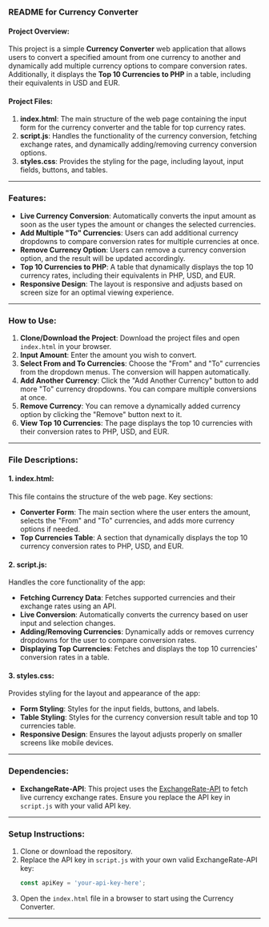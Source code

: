 ### README for Currency Converter

#### Project Overview:
This project is a simple **Currency Converter** web application that allows users to convert a specified amount from one currency to another and dynamically add multiple currency options to compare conversion rates. Additionally, it displays the **Top 10 Currencies to PHP** in a table, including their equivalents in USD and EUR.

#### Project Files:
1. **index.html**: The main structure of the web page containing the input form for the currency converter and the table for top currency rates.
2. **script.js**: Handles the functionality of the currency conversion, fetching exchange rates, and dynamically adding/removing currency conversion options.
3. **styles.css**: Provides the styling for the page, including layout, input fields, buttons, and tables.

---

### Features:
- **Live Currency Conversion**: Automatically converts the input amount as soon as the user types the amount or changes the selected currencies.
- **Add Multiple "To" Currencies**: Users can add additional currency dropdowns to compare conversion rates for multiple currencies at once.
- **Remove Currency Option**: Users can remove a currency conversion option, and the result will be updated accordingly.
- **Top 10 Currencies to PHP**: A table that dynamically displays the top 10 currency rates, including their equivalents in PHP, USD, and EUR.
- **Responsive Design**: The layout is responsive and adjusts based on screen size for an optimal viewing experience.

---

### How to Use:
1. **Clone/Download the Project**: Download the project files and open `index.html` in your browser.
2. **Input Amount**: Enter the amount you wish to convert.
3. **Select From and To Currencies**: Choose the "From" and "To" currencies from the dropdown menus. The conversion will happen automatically.
4. **Add Another Currency**: Click the "Add Another Currency" button to add more "To" currency dropdowns. You can compare multiple conversions at once.
5. **Remove Currency**: You can remove a dynamically added currency option by clicking the "Remove" button next to it.
6. **View Top 10 Currencies**: The page displays the top 10 currencies with their conversion rates to PHP, USD, and EUR.

---

### File Descriptions:

#### 1. **index.html**:
This file contains the structure of the web page. Key sections:
- **Converter Form**: The main section where the user enters the amount, selects the "From" and "To" currencies, and adds more currency options if needed.
- **Top Currencies Table**: A section that dynamically displays the top 10 currency conversion rates to PHP, USD, and EUR.

#### 2. **script.js**:
Handles the core functionality of the app:
- **Fetching Currency Data**: Fetches supported currencies and their exchange rates using an API.
- **Live Conversion**: Automatically converts the currency based on user input and selection changes.
- **Adding/Removing Currencies**: Dynamically adds or removes currency dropdowns for the user to compare conversion rates.
- **Displaying Top Currencies**: Fetches and displays the top 10 currencies' conversion rates in a table.

#### 3. **styles.css**:
Provides styling for the layout and appearance of the app:
- **Form Styling**: Styles for the input fields, buttons, and labels.
- **Table Styling**: Styles for the currency conversion result table and top 10 currencies table.
- **Responsive Design**: Ensures the layout adjusts properly on smaller screens like mobile devices.

---

### Dependencies:
- **ExchangeRate-API**: This project uses the [ExchangeRate-API](https://www.exchangerate-api.com) to fetch live currency exchange rates. Ensure you replace the API key in `script.js` with your valid API key.

---

### Setup Instructions:
1. Clone or download the repository.
2. Replace the API key in `script.js` with your own valid ExchangeRate-API key:
   ```javascript
   const apiKey = 'your-api-key-here';
   ```
3. Open the `index.html` file in a browser to start using the Currency Converter.

---
